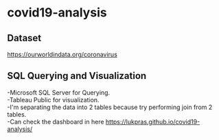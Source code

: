 # covid19-analysis
## Dataset
https://ourworldindata.org/coronavirus

## SQL Querying and Visualization
-Microsoft SQL Server for Querying.  
-Tableau Public for visualization.  
-I'm separating the data into 2 tables because try performing join from 2 tables.  
-Can check the dashboard in here https://lukpras.github.io/covid19-analysis/
